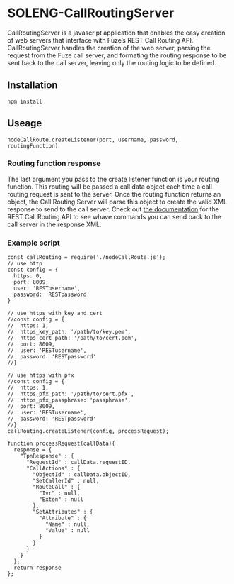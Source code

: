 # SOLENG-CallRoutingServer
CallRoutingServer is a javascript application that enables the easy creation of web servers that interface with Fuze’s REST Call Routing API. CallRoutingServer handles the creation of the web server, parsing the request from the Fuze call server, and formating the routing response to be sent back to the call server, leaving only the routing logic to be defined.

## Installation
```npm install```

## Useage
```nodeCallRoute.createListener(port, username, password, routingFunction)```

### Routing function response
The last argument you pass to the create listener function is your routing function. This routing will be passed a call data object each time a call routing request is sent to the server. Once the routing function returns an object, the Call Routing Server will parse this object to create the valid XML response to send to the call server. Check out [the documentation](null) for the REST Call Routing API to see whave commands you can send back to the call server in the response XML.

### Example script
```
const callRouting = require('./nodeCallRoute.js');
// use http
const config = {
  https: 0,
  port: 8009,
  user: 'RESTusername',
  password: 'RESTpassword'
}

// use https with key and cert
//const config = {
//  https: 1,
//  https_key_path: '/path/to/key.pem',
//  https_cert_path: '/path/to/cert.pem',
//  port: 8009,
//  user: 'RESTusername',
//  password: 'RESTpassword'
//}

// use https with pfx
//const config = {
//  https: 1,
//  https_pfx_path: '/path/to/cert.pfx',
//  https_pfx_passphrase: 'passphrase',
//  port: 8009,
//  user: 'RESTusername',
//  password: 'RESTpassword'
//}
callRouting.createListener(config, processRequest);

function processRequest(callData){
  response = {
    "TpnResponse" : {
      "RequestId" : callData.requestID,
      "CallActions" : {
        "ObjectId" : callData.objectID,
        "SetCallerId" : null,
        "RouteCall" : {
          "Ivr" : null,
          "Exten" : null
        },
        "SetAttributes" : {
          "Attribute" : {
            "Name" : null,
            "Value" : null
          }
        }
      }
    }
  };
  return response
};
```
